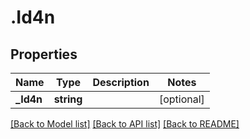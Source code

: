 # .Id4n
## Properties

Name | Type | Description | Notes
------------ | ------------- | ------------- | -------------
**_Id4n** | **string** |  | [optional] 

[[Back to Model list]](../README.md#documentation-for-models) [[Back to API list]](../README.md#documentation-for-api-endpoints) [[Back to README]](../README.md)

